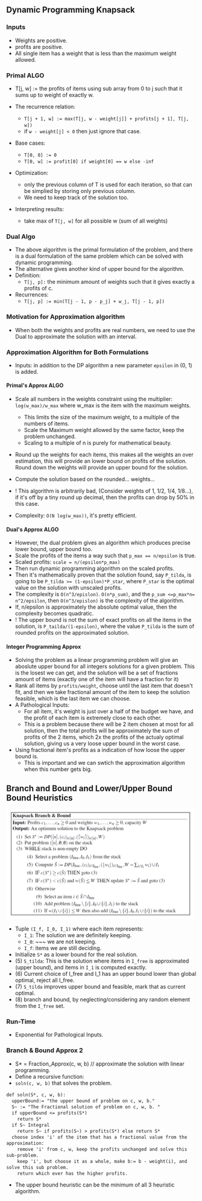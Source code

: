 ## Dynamic Programming Knapsack ##

### Inputs ###
* Weights are positive.
* profits are positive. 
* All single item has a weight that is less than the maximum weight allowed. 

### Primal ALGO ###
* T[j, w] := the profits of items using sub array from 0 to j such that it sums up to weight of exactly w. 

* The recurrence relation: 
    * `T[j + 1, w] := max(T[j, w - weight[j]] + profits[j + 1], T[j, w])`
    * if `w - weight[j] < 0` then just ignore that case. 
    
* Base cases: 
    * `T[0, 0] := 0`
    * `T[0, w] := profit[0] if weight[0] == w else -inf`
    
* Optimization: 
    * only the previous column of T is used for each iteration, so that can be simplied by storing only previous column. 
    * We need to keep track of the solution too.

* Interpreting results: 
    * take max of `T[j, w]` for all possible w (sum of all weights)

### Dual Algo ###
* The above algorithm is the primal formulation of the problem, and there is a dual formulation of the same problem which can be solved with dynamic programming. 
* The alternative gives another kind of upper bound for the algorithm.
* Definition: 
    * `T[j, p]:` the minimum amount of weights such that it gives exactly a profits of c.  
* Recurrences: 
    * `T[j, p] := min(T[j - 1, p - p_j] + w_j, T[j - 1, p])`
    
### Motivation for Approximation algorithm ### 
* When both the weights and profits are real numbers, we need to use the Dual to approximate the solution with an interval. 

 

### Approximation Algorithm for Both Formulations ###

* Inputs: in addition to the DP algorithm a new parameter `epsilon` in (0, 1) is added. 


#### Primal's Approx ALGO ####
* Scale all numbers in the weights constraint using the multiplier: `log(w_max)/w_max` where w_max is the item with the maximum weights. 
    * This limits the size of the maximum weight, to a multiple of the numbers of items. 
    * Scale the Maximum weight allowed by the same factor, keep the problem unchanged. 
    * Scaling to a multiple of n is purely for mathematical beauty. 

* Round up the weights for each items, this makes all the weights an over estimation, this will provide an lower bound on profits of the solution. Round down the weights will provide an upper bound for the solution. 

* Compute the solution based on the rounded... weights... 
* ! This algorithm is arbitrarily bad, (Consider weights of 1, 1/2, 1/4, 1/8...), if it's off by a tiny round up decimal, then the profits can drop by 50% in this case. 
* Complexity: `O(N log(w_max))`, it's pretty efficient. 

#### Dual's Approx ALGO ####
* However, the dual problem gives an algorithm which produces precise lower bound, upper bound too. 
* Scale the profits of the items a way such that `p_max == n/epsilon` is true. 
* Scaled profits: `scale = n/(epsilon*p_max)`
* Then run dynamic programming algorithm on the scaled profits. 
* Then it's mathematically proven that the solution found, say `P_tilda`, is going to be `P_tilda >= (1-epsilon)*P_star`, where `P_star` is the optimal value on the solution with unscaled profits. 
* The complexity is `O(n^3/epislon)`. `O(n*p_sum)`, and the `p_sum <=p_max*n= n^2/epsilon`, then `O(n^3/epislon)` is the complexity of the algorithm. 
* If, n/epsilon is approximately the absolute optimal value, then the complexity becomes quadratic. 
* ! The upper bound is not the sum of exact profits on all the items in the solution, is `P_tailda/(1-epsilon)`, where the value `P_tilda` is the sum of rounded profits on the approximated solution. 

#### Integer Programming Approx ####
* Solving the problem as a linear programming problem will give an aboslute upper bound for all integers solutions for a given problem. This is the losest we can get, and the solution will be a set of fractions amount of items (exactly one of the item will have a fraction for it)
* Rank all items by `profits/weight`, choose until the last item that doesn't fit, and then we take fractional amount of the item to keep the solution feasible, which is the last item we can choose. 
* A Pathological Inputs: 
    * For all item, it's weight is just over a half of the budget we have, and the profit of each item is extremely close to each other. 
    * This is a problem because there will be 2 item chosen at most for all solution, then the total profits will be approximately the sum of profits of the 2 items, which 2x the profits of the actualy optimal solution, giving us a very loose upper bound in the worst case. 
* Using fractional item's profits as a indication of how loose the upper bound is. 
    * This is important and we can swtich the approximation algorithm when this number gets big. 


## Branch and Bound and Lower/Upper Bound Bound Heuristics ##
![](img.png)
* Tuple `(I_f, I_0, I_1)` where each item represents: 
    * `I_1`: The solution we are definitely keeping. 
    * `I_0`: ~~~ we are not keeping. 
    * `I_f`: items we are still deciding. 
* Initialize `S*` as a lower bound for the real solution.
* (5) `S_tilda`: This is the solution where items in `I_free` is approximated (upper bound), and items in `I_1` is computed exactly.
* (6) Current choice of I_free and I_1 has an upper bound lower than global optimal, reject all I_free. 
* (7) `S_tilda` improves upper bound and feasible, mark that as current optimal. 
* (8) branch and bound, by neglecting/considering any random element from the `I_free` set. 

### Run-Time ###
* Exponential for Pathological Inputs. 

### Branch & Bound Approx 2 ###
* S* = Fraction_Approx(c, w, b) // approximate the solution with linear programming. 
* Define a recursive function: 
* `soln(c, w, b)` that solves the problem. 
```
def soln(S*, c, w, b): 
  upperBound:= "the upper bound of problem on c, w, b."
  S~ := "The Fractional solution of problem on c, w, b. "
  if upperBound <= profits(S*)
    return S*
  if S~ Integral 
    return S~ if profits(S~) > profits(S*) else return S*
  choose index 'i' of the item that has a fractional value from the approximation: 
    remove 'i' from c, w, keep the profits unchanged and solve this sub-problem. 
    keep 'i', but choose it as a whole, make b:= b - weight(i), and solve this sub problem. 
    return which ever has the higher profits. 
```

* The upper bound heuristic can be the minimum of all 3 heuristic algorithm. 


 